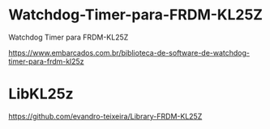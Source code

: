 # Watchdog-Timer-para-FRDM-KL25Z
Watchdog Timer para FRDM-KL25Z

https://www.embarcados.com.br/biblioteca-de-software-de-watchdog-timer-para-frdm-kl25z

# LibKL25z
https://github.com/evandro-teixeira/Library-FRDM-KL25Z

